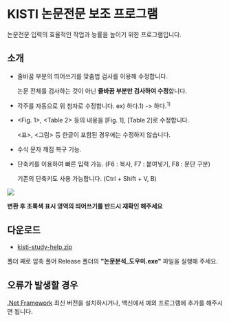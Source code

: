 # KISTI 논문전문 보조 프로그램

논문전문 입력의 효율적인 작업과 능률을 높이기 위한 프로그램입니다.


## 소개
* 줄바꿈 부분의 띄어쓰기를 맞춤법 검사를 이용해 수정합니다.

  논문 전체를 검사하는 것이 아닌 **줄바꿈 부분만 검사하여 수정**합니다.

* 각주를 자동으로 위 첨자로 수정합니다. ex) 하다.1) -> 하다.<sup>1)</sup>
* <Fig. 1>, <Table 2> 등의 내용을 [Fig. 1], [Table 2]로 수정합니다.

  <표>, <그림> 등 한글이 포함된 경우에는 수정하지 않습니다.
 
* 수식 문자 깨짐 복구 기능.
* 단축키를 이용하여 빠른 입력 가능. (F6 : 복사, F7 : 붙여넣기, F8 : 문단 구분)

  기존의 단축키도 사용 가능합니다. (Ctrl + Shift + V, B)

<img src="https://raw.githubusercontent.com/johun204/kisti-study-help/main/example.gif" />


**변환 후 초록색 표시 영역의 띄어쓰기를 반드시 재확인 해주세요**


## 다운로드
* [kisti-study-help.zip](https://github.com/johun204/kisti-study-help/archive/main.zip) 

폴더 째로 압축 풀어 Release 폴더의 **"논문분석_도우미.exe"** 파일을 실행해 주세요.


## 오류가 발생할 경우
[.Net Framework](https://dotnet.microsoft.com/download/dotnet-framework/thank-you/net48-kor) 최신 버전을 설치하시거나, 백신에서 예외 프로그램에 추가를 해주시면 됩니다.
